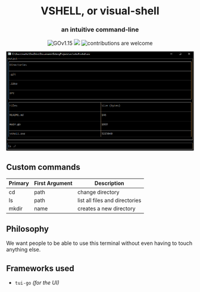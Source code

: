 <div align="center">

# VSHELL, or visual-shell

### an intuitive command-line
![GOv1.15](https://img.shields.io/github/go-mod/go-version/PoseidonCoder/vshell)
![](https://img.shields.io/github/last-commit/PoseidonCoder/vshell/main)
![contributions are welcome](https://img.shields.io/badge/contributions-welcome-orange.svg)
</div>

![example.png](example.png)

## Custom commands
| Primary | First Argument | Description                    |
|---------|----------------|--------------------------------|
| cd      | path           | change directory               |
| ls      | path           | list all files and directories |
| mkdir   | name           | creates a new directory        |

## Philosophy
We want people to be able to use this terminal without even having to touch anything else.

## Frameworks used
* `tui-go` _(for the UI)_